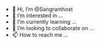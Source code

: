 - 👋 Hi, I’m @Sangramhost
- 👀 I’m interested in ...
- 🌱 I’m currently learning ...
- 💞️ I’m looking to collaborate on ...
- 📫 How to reach me ...

<!---
Sangramhost/Sangramhost is a ✨ special ✨ repository because its `README.md` (this file) appears on your GitHub profile.
You can click the Preview link to take a look at your changes.
--->
